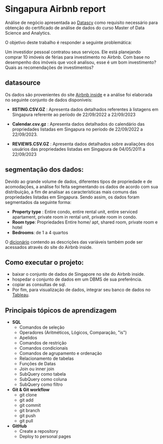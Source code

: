 # Singapura Airbnb report
Análise de negócio apresentada ao [Datascy](https://www.datascy.com)
como requisito necessário para obtenção do certificado de análise de dados do curso Master of Data Science and Analytics.

O objetivo deste trabalho é responder a seguinte problemática:

Um investidor pessoal contratou seus serviços. Ele está planejando comprar 10 imóveis de férias para investimento no Airbnb. Com base no desempenho dos imóveis que você analisou, esse é um bom investimento? Quais as recomendações de investimentos?

## datasource

Os dados são provenientes do site [Airbnb inside]( http://insideairbnb.com) e a análise foi elaborada no seguinte conjunto de dados disponíveis:

- **lISTING.CSV.GZ** : Apresenta dados detalhados referentes à listagens em Singapura referente ao período de 22/09/2022 a 22/09/2023

- **Calendar.csv.gz** :  Apresenta dados detalhados do calendário das propriedades listadas em Singapura no período de 22/09/2022 a 22/09/2023.

- **REVIEWS.CSV.GZ** : Apresenta dados detalhados sobre avaliações dos usuários das propriedades listadas em Singapura de 04/05/2011 a 22/09/2023

## segmentação dos dados:
Devido ao grande volume de dados, diferentes tipos de propriedade e de acomodações, a análise foi feita segmentando os dados de acordo com sua distribuição, a fim de analisar as características mais comuns das propriedades listadas em Singapura. Sendo assim, os dados foram segmentados da seguinte forma: 
- **Property type** : Entire condo, entire rental unit, entire serviced apartament, private room in rental unit, private room in condo. 
- **Room type**: Propriedades Entire home/ apt, shared room, private room e hotel
- **Bedrooms**: de 1 a 4 quartos

O [dicionário](https://docs.google.com/spreadsheets/d/1iWCNJcSutYqpULSQHlNyGInUvHg2BoUGoNRIGa6Szc4/edit#gid=1322284596) contendo as descrições das variáveis também pode ser acessados através do site do Airbnb inside.
## Como executar o projeto:
-  baixar o conjunto de dados de Singapore no site do Airbnb inside.
-  hospedar o conjunto de dados em um DBMS de sua preferência.
-  copiar as consultas de sql.
-  Por fim, para visualização de dados, integrar seu banco de dados no [Tableau](https://www.tableau.com/pt-br/academic/students).
## Principais tópicos de aprendizagem
* **SQL**
  * Comandos de seleção
  * Operadores (Aritméticos, Lógicos, Comparação, "is")
  * Apelidos
  * Comandos de restrição
  * Comandos condicionais
  * Comandos de agrupamento e ordenação
  * Relacionamento de tabelas
  * Funções de Datas
  * Join ou inner join
  * SubQuery como tabela
  * SubQuery como coluna
  * SubQuery como filtro
* **Git & Git workflow**
  * git clone
  * git add
  * git commit
  * git branch
  * git push
  * git pull
* **GitHub**
  * Create a repository
  * Deploy to personal pages




